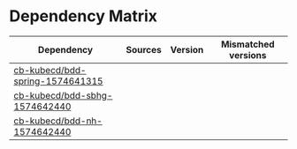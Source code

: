 # Dependency Matrix

Dependency | Sources | Version | Mismatched versions
---------- | ------- | ------- | -------------------
[cb-kubecd/bdd-spring-1574641315](https://github.com/cb-kubecd/bdd-spring-1574641315.git) |  | []() | 
[cb-kubecd/bdd-sbhg-1574642440](https://github.com/cb-kubecd/bdd-sbhg-1574642440.git) |  | []() | 
[cb-kubecd/bdd-nh-1574642440](https://github.com/cb-kubecd/bdd-nh-1574642440.git) |  | []() | 
